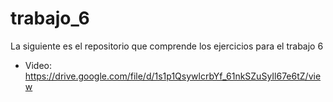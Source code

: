 # trabajo_6
La siguiente es el repositorio que comprende los ejercicios para el trabajo 6
- Video: https://drive.google.com/file/d/1s1p1QsywlcrbYf_61nkSZuSyIl67e6tZ/view
